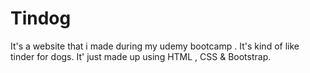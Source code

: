 # Tindog
It's a website that i made during my udemy bootcamp . It's kind of like tinder for dogs. It' just made up using HTML , CSS &amp; Bootstrap.
